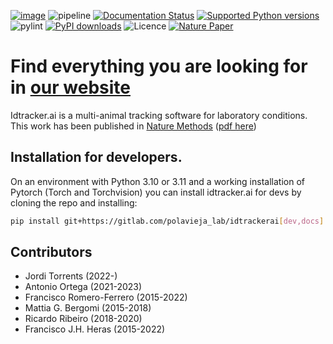 [![image](http://img.shields.io/pypi/v/idtrackerai.svg)](https://pypi.python.org/pypi/idtrackerai/)
![pipeline](https://gitlab.com/polavieja_lab/idtrackerai/badges/master/pipeline.svg)
[![Documentation Status](https://readthedocs.org/projects/idtrackerai/badge/?version=latest)](https://idtracker.ai/)
[![Supported Python versions](https://img.shields.io/pypi/pyversions/idtrackerai.svg?logo=python&logoColor=FFE873)](https://pypi.org/project/idtrackerai/)
![pylint](https://gitlab.com/polavieja_lab/idtrackerai/-/jobs/artifacts/master/raw/pylint/pylint.svg?job=test)
[![PyPI downloads](https://img.shields.io/pypi/dm/idtrackerai.svg)](https://pypistats.org/packages/idtrackerai)
![Licence](https://img.shields.io/gitlab/license/polavieja_lab/idtrackerai.svg)
[![Nature Paper](https://img.shields.io/badge/DOI-10.1038%2Fs41592--018--0295--5-blue)](
https://doi.org/10.1038/s41592-018-0295-5)

# Find everything you are looking for in [our website](https://idtracker.ai)

Idtracker.ai is a multi-animal tracking software for laboratory conditions. This work has been published in [Nature Methods](https://doi.org/10.1038/s41592-018-0295-5) ([pdf here](https://drive.google.com/file/d/1fYBcmH6PPlwy0AQcr4D0iS2Qd-r7xU9n/view?usp=sharing))

## Installation for developers.

On an environment with Python 3.10 or 3.11 and a working installation of Pytorch (Torch and Torchvision) you can install idtracker.ai for devs by cloning the repo and installing:

``` bash
pip install git+https://gitlab.com/polavieja_lab/idtrackerai[dev,docs]
```

## Contributors
* Jordi Torrents (2022-)
* Antonio Ortega (2021-2023)
* Francisco Romero-Ferrero (2015-2022)
* Mattia G. Bergomi (2015-2018)
* Ricardo Ribeiro (2018-2020)
* Francisco J.H. Heras (2015-2022)
